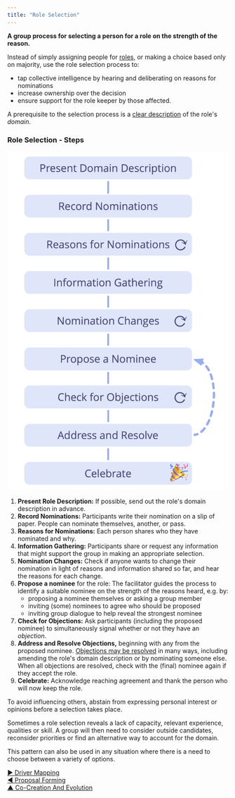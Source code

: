 ```yaml
---
title: "Role Selection"
---
```



**A group process for selecting a person for a role on the strength of the reason.**

Instead of simply assigning people for [roles](role.html), or making a choice based only on majority, use the role selection process to:

- tap collective intelligence by hearing and deliberating on reasons for nominations
- increase ownership over the decision
- ensure support for the role keeper by those affected.

A prerequisite to the selection process is a [clear description](clarify-domains.html) of the role's <dfn data-info="Domain: A distinct area of influence, activity and decision making within an organization.">domain</dfn>.

### Role Selection - Steps

![Role selection process](img/agreements/selection.png)

1. **Present Role Description:** If possible, send out the role's domain description in advance.
2. **Record Nominations:** Participants write their nomination on a slip of paper. People can nominate themselves, another, or pass.
3. **Reasons for Nominations:** Each person shares who they have nominated and why.
4. **Information Gathering:** Participants share or request any information that might support the group in making an appropriate selection.
5. **Nomination Changes:** Check if anyone wants to change their nomination in light of reasons and information shared so far, and hear the reasons for each change.
6. **Propose a nominee** for the role: The facilitator guides the process to identify a suitable nominee on the strength of the reasons heard, e.g. by:
    -   proposing a nominee themselves or asking a group member
    -   inviting (some) nominees to agree who should be proposed
    -   inviting group dialogue to help reveal the strongest nominee
7. **Check for Objections:** Ask participants (including the proposed nominee) to simultaneously signal whether or not they have an <dfn data-info="Objection: An argument relating to a (proposed) agreement or activity that reveals unintended consequences you’d rather avoid, or that demonstrates worthwhile ways to improve.">objection</dfn>. 
8. **Address and Resolve Objections,** beginning with any from the proposed nominee. [Objections may be resolved](resolve-objections.html) in many ways, including amending the role's domain description or by nominating someone else. When all objections are resolved, check with the (final) nominee again if they accept the role.
9. **Celebrate:** Acknowledge reaching agreement and thank the person who will now keep the role.

To avoid influencing others, abstain from expressing personal interest or opinions before a selection takes place.

Sometimes a role selection reveals a lack of capacity, relevant experience, qualities or skill. A group will then need to consider outside candidates, reconsider priorities or find an alternative way to account for the domain.

This pattern can also be used in any situation where there is a need to choose between a variety of options.


[&#9654; Driver Mapping](driver-mapping.html)<br/>[&#9664; Proposal Forming](proposal-forming.html)<br/>[&#9650; Co-Creation And Evolution](co-creation-and-evolution.html)

